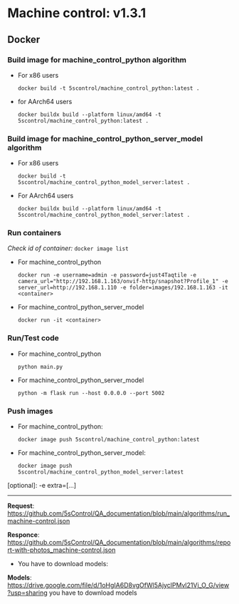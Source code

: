 # Machine control: v1.3.1

## Docker 

### Build image for machine_control_python algorithm
- For x86 users

    ```docker build -t 5scontrol/machine_control_python:latest .```

- for AArch64 users 

    ```docker buildx build --platform linux/amd64 -t 5scontrol/machine_control_python:latest .```


### Build image for machine_control_python_server_model algorithm

- For x86 users

    ```docker build -t 5scontrol/machine_control_python_model_server:latest .```

- For AArch64 users 

    ```docker buildx build --platform linux/amd64 -t 5scontrol/machine_control_python_model_server:latest .```



### Run containers

*Check id of container:* ```docker image list```

- For machine_control_python

    ```docker run -e username=admin -e password=just4Taqtile -e camera_url="http://192.168.1.163/onvif-http/snapshot?Profile_1" -e server_url=http://192.168.1.110 -e folder=images/192.168.1.163 -it <container>```

- For machine_control_python_server_model

    ```docker run -it <container>```


### Run/Test code

- For machine_control_python

  ```python main.py```

- For machine_control_python_server_model

  ```python -m flask run --host 0.0.0.0 --port 5002```


### Push images

- For machine_control_python:

  ```docker image push 5scontrol/machine_control_python:latest```

- For machine_control_python_server_model:

  ```docker image push 5scontrol/machine_control_python_model_server:latest```

[optional]: -e extra=[...]

---

**Request**: https://github.com/5sControl/QA_documentation/blob/main/algorithms/run_machine-control.json

**Responce**: https://github.com/5sControl/QA_documentation/blob/main/algorithms/report-with-photos_machine-control.json

- You have to download models:

**Models**: https://drive.google.com/file/d/1oHgIA6D8vgOfWl5AjyclPMvl21Vj_O_G/view?usp=sharing
you have to download models 
